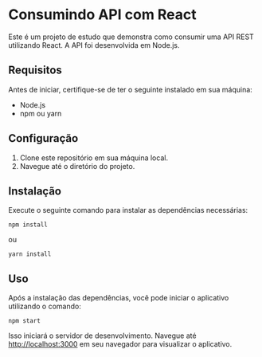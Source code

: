# Consumindo API com React

Este é um projeto de estudo que demonstra como consumir uma API REST utilizando React. A API foi desenvolvida em Node.js.

## Requisitos

Antes de iniciar, certifique-se de ter o seguinte instalado em sua máquina:

- Node.js
- npm ou yarn

## Configuração

1. Clone este repositório em sua máquina local.
2. Navegue até o diretório do projeto.

## Instalação

Execute o seguinte comando para instalar as dependências necessárias:

```
npm install
```

ou

```
yarn install
```

## Uso

Após a instalação das dependências, você pode iniciar o aplicativo utilizando o comando:

```
npm start
```

Isso iniciará o servidor de desenvolvimento. Navegue até [http://localhost:3000](http://localhost:3000) em seu navegador para visualizar o aplicativo.
